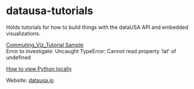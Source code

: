# datausa-tutorials
Holds tutorials for how to build things with the dataUSA API and embedded visualizations.

[Commuting_Viz_Tutorial Sample](https://modular-map.github.io/datausa-tutorials/commuting_viz_tutorial/tutorial_layout.html)<br>
Error to investigate: Uncaught TypeError: Cannot read property 'lat' of undefined

[How to view Python locally](https://modular-map.github.io/datausa-tutorials/hackathon/)

Website: [datausa.io](http://datausa.io)
